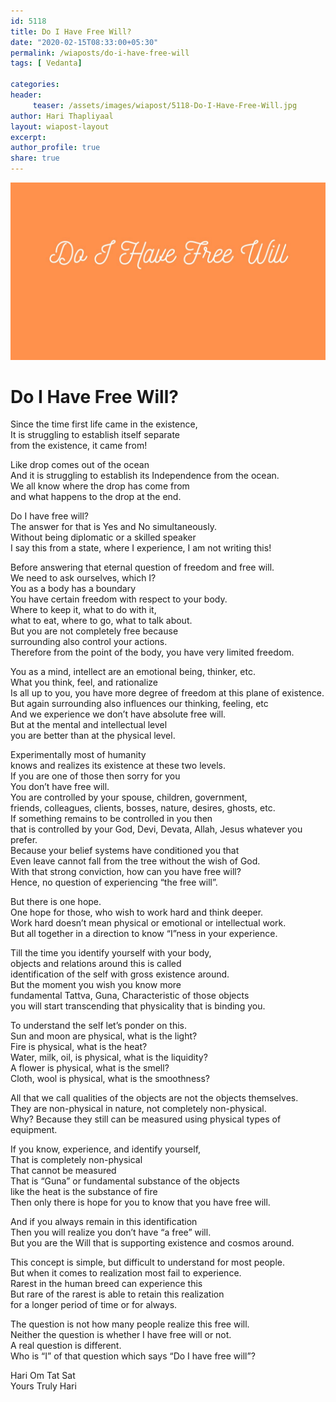 ```yaml
--- 
id: 5118 
title: Do I Have Free Will?
date: "2020-02-15T08:33:00+05:30"
permalink: /wiaposts/do-i-have-free-will
tags: [ Vedanta]    

categories: 
header:
     teaser: /assets/images/wiapost/5118-Do-I-Have-Free-Will.jpg
author: Hari Thapliyaal 
layout: wiapost-layout
excerpt:  
author_profile: true 
share: true 
---
```


![Do I Have Free Will?](/assets/images/wiapost/5118-Do-I-Have-Free-Will.jpg)     
   
# Do I Have Free Will?   
    
Since the time first life came in the existence,     
It is struggling to establish itself separate     
from the existence, it came from!    
    
Like drop comes out of the ocean     
And it is struggling to establish its Independence from the ocean.     
We all know where the drop has come from     
and what happens to the drop at the end.    
    
Do I have free will?     
The answer for that is Yes and No simultaneously.     
Without being diplomatic or a skilled speaker     
I say this from a state, where I experience, I am not writing this!    
    
Before answering that eternal question of freedom and free will.     
We need to ask ourselves, which I?     
You as a body has a boundary     
You have certain freedom with respect to your body.     
Where to keep it, what to do with it,     
what to eat, where to go, what to talk about.     
But you are not completely free because     
surrounding also control your actions.     
Therefore from the point of the body, you have very limited freedom.    
    
You as a mind, intellect are an emotional being, thinker, etc.     
What you think, feel, and rationalize     
Is all up to you, you have more degree of freedom at this plane of existence.     
But again surrounding also influences our thinking, feeling, etc     
And we experience we don’t have absolute free will.     
But at the mental and intellectual level     
you are better than at the physical level.    
    
Experimentally most of humanity     
knows and realizes its existence at these two levels.     
If you are one of those then sorry for you     
You don’t have free will.     
You are controlled by your spouse, children, government,     
friends, colleagues, clients, bosses, nature, desires, ghosts, etc.     
If something remains to be controlled in you then     
that is controlled by your God, Devi, Devata, Allah, Jesus whatever you prefer.     
Because your belief systems have conditioned you that     
Even leave cannot fall from the tree without the wish of God.     
With that strong conviction, how can you have free will?     
Hence, no question of experiencing “the free will”.    
    
But there is one hope.     
One hope for those, who wish to work hard and think deeper.     
Work hard doesn’t mean physical or emotional or intellectual work.     
But all together in a direction to know “I”ness in your experience.    
    
Till the time you identify yourself with your body,     
objects and relations around this is called     
identification of the self with gross existence around.     
But the moment you wish you know more     
fundamental Tattva, Guna, Characteristic of those objects     
you will start transcending that physicality that is binding you.    
    
To understand the self let’s ponder on this.     
Sun and moon are physical, what is the light?     
Fire is physical, what is the heat?     
Water, milk, oil, is physical, what is the liquidity?     
A flower is physical, what is the smell?     
Cloth, wool is physical, what is the smoothness?    
    
All that we call qualities of the objects are not the objects themselves.     
They are non-physical in nature, not completely non-physical.     
Why? Because they still can be measured using physical types of equipment.    
    
If you know, experience, and identify yourself,     
That is completely non-physical     
That cannot be measured     
That is “Guna” or fundamental substance of the objects     
like the heat is the substance of fire     
Then only there is hope for you to know that you have free will.    
    
And if you always remain in this identification     
Then you will realize you don’t have “a free” will.     
But you are the Will that is supporting existence and cosmos around.    
    
This concept is simple, but difficult to understand for most people.     
But when it comes to realization most fail to experience.     
Rarest in the human breed can experience this     
But rare of the rarest is able to retain this realization     
for a longer period of time or for always.    
    
The question is not how many people realize this free will.     
Neither the question is whether I have free will or not.     
A real question is different.     
Who is “I” of that question which says “Do I have free will”?    
    
Hari Om Tat Sat     
Yours Truly Hari    
